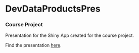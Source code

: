 DevDataProductsPres
==============================

### Course Project
Presentation for the Shiny App created for the course project.

Find the presentation [here](http://m4n0v31.github.io/DevDataProductsPres/#1).

